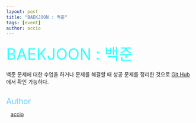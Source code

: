 ```yaml
---
layout: post
title: "BAEKJOON : 백준"
tags: [event]
author: accio
---
```


<span style="font-size:3em; color:#33FFFF;">BAEKJOON : 백준</span>
<br>     
백준 문제에 대한 수업을 하거나 문제를 해결할 때 성공 문제를 정리한 것으로 <a href="https://github.com/accio3014/BAEKJOON" target="_blank">Git Hub</a>에서 확인 가능하다.
<br>
<br>

<span style="font-size:1.5em; color:#66CCFF;">Author</span>
<p>
<div>
   <a href="https://accio3014.github.io/" target="_blank">accio</a>
</div>
</p>
